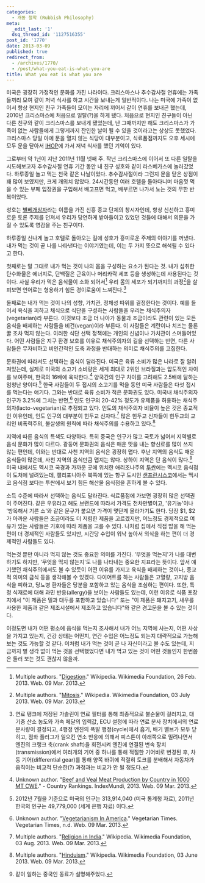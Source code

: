 ```yaml
---
categories:
  - 개똥 철학 (Rubbish Philosophy)
meta:
  _edit_last: '1'
  dsq_thread_id: '1127516355'
post_id: '1770'
date: 2013-03-09
published: true
redirect_from:
  - /archives/1770/
  - /post/what-you-eat-is-what-you-are
title: What you eat is what you are
---
```

미국은 굉장히 가정적인 문화를 가진 나라이다. 크리스마스나 추수감사절 연휴에는 가족들끼리 모여 같이 저녁 식사를 하고 시간을 보내는게 일반적이다. 나는 미국에 가족이 없어서 항상 현지인 친구 가족들이 모이는 자리에 끼어서 같이 연휴를 보내곤 했는데, 2010년 크리스마스에 처음으로 일탈(?)을 하게 됐다. 처음으로 현지인 친구들이 아닌 다른 친구와 같이 크리스마스를 보내게 됐었는데, 난 그때까지만 해도 크리스마스가 가족이 없는 사람들에게 그렇게까지 잔인한 날이 될 수 있을 것이라고는 상상도 못했었다. 크리스마스 당일 아예 문을 열지 않는 식당이 대부분이고, 식료품점까지도 오후 세시에 모두 문을 닫아서 [IHOP](http://ko.wikipedia.org/wiki/%EC%95%84%EC%9D%B4%ED%99%89)에 가서 저녁 식사를 했던 기억이 있다.

그로부터 약 1년이 지난 2011년 11월 넷째 주. 작년 크리스마스에 이어서 또 다른 일탈을 시도해보고자 추수감사절 연휴 기간 동안 내 친구 성호와 같이 라스베가스에 놀러갔었다. 하루종일 놀고 먹는 천국 같은 나날이었다. 추수감사절이라 그런지 문을 닫은 상점이 꽤 많이 보였지만, 크게 개의치 않았다. 24시간동안 여러 호텔을 돌아다니며 마음껏 먹을 수 있는 부페 입장권을 구입해서 배고프면 먹고, 배부르면 나가서 노는 것의 무한 반복이었다.

성호는 [별베개상자](http://starpillowcase.org)라는 이름을 가진 신흥 종교 단체의 창시자인데, 항상 신선하고 흥미로운 토론 주제를 던져서 우리가 당연하게 받아들이고 있었던 것들에 대해서 의문을 가질 수 있도록 영감을 주는 친구이다.

하루종일 신나게 놀고 호텔로 돌아오는 길에 성호가 흥미로운 주제의 이야기를 꺼냈다. 내가 먹는 것이 곧 나를 나타낸다는 이야기였는데, 이는 두 가지 뜻으로 해석될 수 있다고 한다.

첫째로는 말 그대로 내가 먹는 것이 나의 몸을 구성하는 요소가 된다는 것. 내가 섭취한 탄수화물은 에너지로, 단백질은 근육이나 머리카락 세포 등을 생성하는데 사용된다는 것이다. 사실 우리가 먹은 음식물이 소화 되어서[^7] 우리 몸의 세포가 되기까지의 과정[^8]을 살펴보면 언어로는 형용하기 힘든 경이로움이 느껴진다.[^9]

둘째로는 내가 먹는 것이 나의 성향, 가치관, 정체성 따위를 결정한다는 것이다. 예를 들어서 육식을 피하고 채식으로 식단을 구성하는 사람들을 우리는 채식주의자(vegetarian)라 부른다. 이것보다 조금 더 나아가 동물과 조금이라도 관련이 있는 모든 음식을 배제하는 사람들을 비건(vegan)이라 부른다. 이 사람들은 계란이나 치즈는 물론 꿀 조차 먹지 않는다. 이러한 식단 선택 정책에는 개인의 신념이나 가치관이 스며들어있다. 어떤 사람들은 지구 환경 보호를 이유로 채식주의자의 길을 선택하는 반면, 다른 사람들은 무자비하고 비인간적인 도축 과정을 반대하는 의미로 채식주의를 고집한다.

문화권에 따라서도 선택하는 음식이 달라진다. 미국은 육류 소비가 많은 나라로 잘 알려져있는데, 실제로 미국의 소고기 소비량은 세계 최대로 2위인 브라질과는 압도적인 차이를 보여주며, 한국의 16배에 육박한다.[^1] 양국간의 인구 차이를 고려해도 2.5배에 달하는 엄청난 양이다.[^2] 한국 사람들이 두 접시의 소고기를 먹을 동안 미국 사람들은 다섯 접시를 먹는다는 얘기다. 그와는 반대로 육류 소비가 적은 문화권도 있다. 미국내 채식주의자 인구가 3.2%에 그치는 반면,[^5] 인도 인구의 20-42% 정도가 유제품을 허용하는 채식주의자(lacto-vegetarian)로 추정되고 있다. 인도의 채식주의자 비율이 높은 것은 종교적인 이유인데, 인도 인구의 대부분이 힌두교 신자다.[^4] 많은 힌두교 신자들이 힌두교의 교리인 비폭력주의, 불살생의 원칙에 따라 채식주의를 수용하고 있다.[^3]

지역에 따른 음식의 특색도 다양하다. 특히 중국은 인구가 많고 국토가 넓어서 지역별로 음식 문화가 많이 다르다. 광둥어 문화권의 음식은 매운 맛을 내는 향신료를 많이 쓰지 않는 편인데, 이와는 반대로 사천 지역의 음식은 굉장히 맵다. 후난 지역의 음식도 매운 음식들이 많은데, 사천 지역의 음식만큼 맵지는 않다. 상하이 지역은 단 음식이 많다.[^10] 미국 내에서도 멕시코 국경과 가까운 곳에 위치한 애리조나주의 [투싼](http://en.wikipedia.org/wiki/Tucson,_Arizona)에는 멕시코 음식점이 도처에 널려있는데, 캘리포니아주 북쪽에 있는 항구 도시인 [샌프란시스코](http://en.wikipedia.org/wiki/San_Francisco)에서는 멕시코 음식점 보다는 투싼에서 보기 힘든 해산물 음식점을 흔하게 볼 수 있다.

소득 수준에 따라서 선택하는 음식도 달라진다. 식료품점에 가보면 굉장히 많은 선택권이 주어진다. 같은 우유라고 해도 브랜드에 따라서 가격도 천차만별이고, '유기농'이나 '방목해서 기른 소'와 같은 문구가 붙으면 가격이 몇단계 올라가기도 한다. 당장 $1, $2가 아까운 사람들은 조금이라도 더 저렴한 제품을 고르겠지만, 어느정도 경제적으로 여유가 있는 사람들은 기호에 따라 제품을 고를 수 있다. 나처럼 집에서 직접 밥을 해 먹는 편이 더 경제적인 사람들도 있지만, 시간당 수입이 워낙 높아서 외식을 하는 편이 더 경제적인 사람들도 있다.

먹는것 뿐만 아니라 먹지 않는 것도 중요한 의미를 가진다. '무엇을 먹는지'가 나를 대변하기도 하지만, '무엇을 먹지 않는지'도 나를 나타내는 중요한 지표라는 뜻이다. 앞서 얘기했던 채식주의에서도 볼 수 있듯이 어떤 이유를 가지고 육식을 배제하는 것이나, 종교적 의미의 금식 등을 생각해볼 수 있겠다. 다이어트를 하는 사람들은 고열량, 고지방 음식을 피하고, 당뇨병 환자들은 당분을 포함하고 있는 음식을 조심하는 편이다. 또한, 특정 식재료에 대해 과민 반응(allergy)을 보이는 사람들도 있는데, 이런 이유로 식품 포장지에서 "이 제품은 밀과 대두를 포함하고 있습니다" 또는 "이 제품은 돼지고기, 새우를 사용한 제품과 같은 제조시설에서 제조하고 있습니다"와 같은 경고문을 볼 수 있는 것이다.

이정도면 내가 어떤 평소에 음식을 먹는지 조사해서 내가 어느 지역에 사는지, 어떤 사상을 가지고 있는지, 건강 상태는 어떤지, 연간 수입은 어느정도 되는지 대략적으로 가늠해보는 것도 가능할 것 같다. 이처럼 내가 먹는 것이 곧 나 자신이라고 볼 수도 있는데, 지금까지 별 생각 없이 먹는 것을 선택했었다면 내가 먹고 있는 것이 어떤 것들인지 한번쯤은 둘러 보는 것도 괜찮지 않을까.

[^1]: Unknown author. "[Beef and Veal Meat Production by Country in 1000 MT CWE](http://www.indexmundi.com/agriculture/?commodity=beef-and-veal-meat&graph=domestic-consumption)." - Country Rankings. IndexMundi, 2013. Web. 09 Mar. 2013.
[^2]: 2012년 7월을 기준으로 미국의 인구는 313,914,040 (미국 통계청 자료), 2011년 한국의 인구는 49,779,000 (세계 은행 자료) 이다.
[^3]: Multiple authors. "[Hinduism](http://en.wikipedia.org/wiki/Hinduism#Ahimsa.2C_vegetarianism_and_other_food_customs)." Wikipedia. Wikimedia Foundation, 03 June 2013. Web. 09 Mar. 2013.
[^4]: Multiple authors. "[Religion in India](http://en.wikipedia.org/wiki/Religion_in_India)." Wikipedia. Wikimedia Foundation, 03 Aug. 2013. Web. 09 Mar. 2013.
[^5]: Unknown author. "[Vegetarianism In America](http://www.vegetariantimes.com/article/vegetarianism-in-america/)." Vegetarian Times. Vegetarian Times, n.d. Web. 09 Mar. 2013.
[^7]: Multiple authors. "[Digestion](http://en.wikipedia.org/wiki/Digestion#Human_digestion_process)." Wikipedia. Wikimedia Foundation, 26 Feb. 2013. Web. 09 Mar. 2013.
[^8]: Multiple authors. "[Mitosis](http://en.wikipedia.org/wiki/Mitosis)." Wikipedia. Wikimedia Foundation, 03 July 2013. Web. 09 Mar. 2013.
[^9]: 연료 탱크에 저장된 가솔린이 연료 필터를 통해 최종적으로 불순물이 걸러지고, 대기중 산소 농도와 가속 페달의 입력값, ECU 설정에 따라 연료 분사 장치에서의 연료 분사량이 결정되고, 4행정 엔진의 폭발 행정(cycle)에서 흡기, 배기 밸브가 모두 닫히고, 점화 플러그가 일으킨 연소 반응에 의해서 피스톤이 아래쪽으로 밀려나면서 엔진의 크랭크 축(crank shaft)을 회전시켜 엔진에 연결된 변속 장치(transmission)에서 여러개의 기어 중 하나를 통해 적절한 기어비로 변경된 후, 차동 기어(differential gear)를 통해 양쪽 바퀴에 적절히 토크를 분배해서 자동차가 움직이는 비교적 단순한(?) 과정과는 비교가 안 될 정도다.
[^10]: 같이 일하는 중국인 동료가 설명해주었다.
